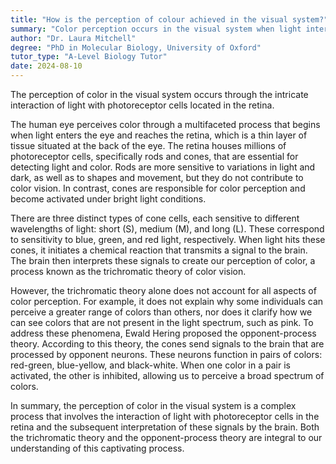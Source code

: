 ```yaml
---
title: "How is the perception of colour achieved in the visual system?"
summary: "Color perception occurs in the visual system when light interacts with photoreceptor cells in the retina, enabling the brain to interpret different wavelengths as distinct colors."
author: "Dr. Laura Mitchell"
degree: "PhD in Molecular Biology, University of Oxford"
tutor_type: "A-Level Biology Tutor"
date: 2024-08-10
---
```


The perception of color in the visual system occurs through the intricate interaction of light with photoreceptor cells located in the retina.

The human eye perceives color through a multifaceted process that begins when light enters the eye and reaches the retina, which is a thin layer of tissue situated at the back of the eye. The retina houses millions of photoreceptor cells, specifically rods and cones, that are essential for detecting light and color. Rods are more sensitive to variations in light and dark, as well as to shapes and movement, but they do not contribute to color vision. In contrast, cones are responsible for color perception and become activated under bright light conditions.

There are three distinct types of cone cells, each sensitive to different wavelengths of light: short (S), medium (M), and long (L). These correspond to sensitivity to blue, green, and red light, respectively. When light hits these cones, it initiates a chemical reaction that transmits a signal to the brain. The brain then interprets these signals to create our perception of color, a process known as the trichromatic theory of color vision.

However, the trichromatic theory alone does not account for all aspects of color perception. For example, it does not explain why some individuals can perceive a greater range of colors than others, nor does it clarify how we can see colors that are not present in the light spectrum, such as pink. To address these phenomena, Ewald Hering proposed the opponent-process theory. According to this theory, the cones send signals to the brain that are processed by opponent neurons. These neurons function in pairs of colors: red-green, blue-yellow, and black-white. When one color in a pair is activated, the other is inhibited, allowing us to perceive a broad spectrum of colors.

In summary, the perception of color in the visual system is a complex process that involves the interaction of light with photoreceptor cells in the retina and the subsequent interpretation of these signals by the brain. Both the trichromatic theory and the opponent-process theory are integral to our understanding of this captivating process.
    